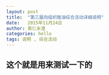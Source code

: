 ```yaml
---
layout: post
title:  "第三届向组织揩油综合活动详细说明"
date:   2015年11月24日
author: 易仁永澄
categories: hello
tags: 说明 , 综合活动
---
```


## 这个就是用来测试一下的